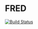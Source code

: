 # FRED

[![Build Status](https://travis-ci.org/joidegn/FRED.jl.svg?branch=master)](https://travis-ci.org/joidegn/FRED.jl)
